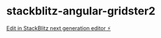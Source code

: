 # stackblitz-angular-gridster2

[Edit in StackBlitz next generation editor ⚡️](https://stackblitz.com/~/github.com/acsgunc/stackblitz-angular-gridster2)
